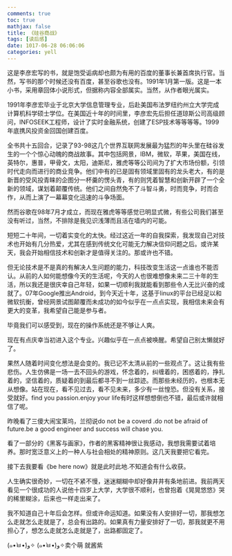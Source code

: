 ```yaml
---
comments: true
toc: true
mathjax: false
title: 《硅谷商战》
tags: [读后感]
date: 1017-06-28 06:06:06
categories: yell
---
```


这是李彦宏写的书，就是饱受诟病却也颇为有用的百度的董事长兼首席执行官。当然，写书的那个时候还没有百度，甚至谷歌也没有。1991年1月第一版。这是一本小书，采用章回体小说形式，但据称内容全部属实。当然，从作者眼光属实。

1991年李彦宏毕业于北京大学信息管理专业，后赴美国布法罗纽约州立大学完成计算机科学硕士学位。在美国近十年的时间里，李彦宏先后担任道琼斯公司高级顾问，INFOSEEK工程师，设计了实时金融系统，创建了ESP技术等等等等。1999年底携风投资金回国创建百度。

全书共十五回合，记录了93-98这几个世界互联网发展最为猛烈的年头里在硅谷发生的一个个惊心动魄的商战故事。其中包括网景，IBM，微软，苹果，美国在线，英特尔，惠普，甲骨文，太阳，迪斯尼，雅虎等等公司间为了扩大市场份额，引领时代走向而进行的商业竞争。他们中有的已是固有领域里固有的龙头老大，有的是新晋的受风投青睐的企图分一杯羹的愣头青，有的则凭着智慧和创新开辟了一个全新的领域，谋划着颠覆传统。他们之间自然免不了斗智斗勇，时而竞争，时而合作，从而上演了一幕幕变化迅速的斗争场面。

然而谷歌在98年7月才成立，而现在雅虎等等感觉已明显式微，有些公司我们甚至没有听过，当然，不排除是我见识浅薄而且活在墙内的可能。

短短二十年间，一切着实变化的太快。经过这近一年的自我探索，我发现自己对技术也开始有几分热爱，尤其在感到传统文化可能无力解决信仰问题之后。或许某天，我会开始相信技术和创新才是值得关注的。那或许也不错。

但无论技术是不是真的有解决人生问题的能力，科技改变生活这一点谁也不能否认。从前的人如何能想像今天的生活呢，今天的人也很难想像未来二三十年的生活，所以我还是很庆幸自己年轻，如果一切顺利我就能看到那些令人无比兴奋的成就了。07年Google推出Android，到今天近十年，这基于linux的平台已经足以和微软抗衡，曾经网景试图颠覆而未成功的如今似乎在一点点实现，我相信未来会有更大的变革，我希望自己能是参与者。

毕竟我们可以感受到，现在的操作系统还是不够让人爽。

现在有点庆幸当初进入这个专业。兴趣似乎在一点点被唤醒。希望自己别太懒就好了。

果然人随着时间变化想法是会变的。我已记不太清从前的一些观点了。这让我有些悲伤。人生仿佛是一场一去不回头的游戏，怀念着的，纠缠着的，困惑着的，挣扎着的，坚信着的，质疑着的到最后都寻不到一丝踪迹。而那些未经历的，也根本无从想像。站在现在，看不见过去，看不见未来，多少有一丝惶恐。但没有关系，接受就好。find you passion.enjoy your life有时这样想想倒也不错，最后或许就相信了呢。

昨晚看了三傻大闹宝莱坞，兰彻说do not be a coverd .do not be afraid of future.be a good engineer and success will chase you.

看了一部分的《黑客与画家》，作者的黑客精神很让我感动，我想我需要试着培养。那时宽泛意义上的一种人与社会相处的精神原则。这几天我要把它看完。

接下去我要看《be here now》就是此时此地.不知道会有什么收获。

人生确实很奇妙，一切在不紧不慢，迷迷糊糊中却好像井井有条地前进。我前两天看见一个很成功的人说他十四岁上大学，大学很不顺利，也曾抱着《晃晃悠悠》哭的稀里糊涂，后来也一样走出来了。

我不知道自己十年后会怎样。但或许命运知道。如果没有人安排好一切，那我想怎么走就怎么走就是了，总会有出路的。如果真有力量安排好了一切，那我就更不用担心了，想怎么走就怎么走就是了，出路都固定了。

(๑•̀ㅂ•́)و✧
(๑•̀ㅂ•́)و✧卖个萌   就酱紫